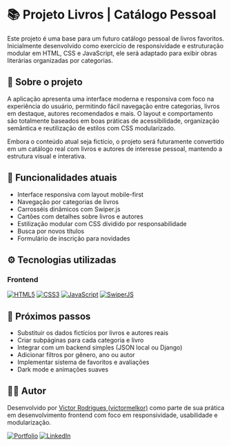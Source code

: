 # 📚 Projeto Livros | Catálogo Pessoal

Este projeto é uma base para um futuro catálogo pessoal de livros favoritos. Inicialmente desenvolvido como exercício de responsividade e estruturação modular em HTML, CSS e JavaScript, ele será adaptado para exibir obras literárias organizadas por categorias.

## 🔗 Sobre o projeto

A aplicação apresenta uma interface moderna e responsiva com foco na experiência do usuário, permitindo fácil navegação entre categorias, livros em destaque, autores recomendados e mais. O layout e comportamento são totalmente baseados em boas práticas de acessibilidade, organização semântica e reutilização de estilos com CSS modularizado.

Embora o conteúdo atual seja fictício, o projeto será futuramente convertido em um catálogo real com livros e autores de interesse pessoal, mantendo a estrutura visual e interativa.

## 🧩 Funcionalidades atuais

- Interface responsiva com layout mobile-first
- Navegação por categorias de livros
- Carrosséis dinâmicos com Swiper.js
- Cartões com detalhes sobre livros e autores
- Estilização modular com CSS dividido por responsabilidade
- Busca por novos títulos
- Formulário de inscrição para novidades

## ⚙️ Tecnologias utilizadas

### Frontend
[![HTML5](https://img.shields.io/badge/HTML5-E34F26?style=for-the-badge&logo=html5&logoColor=white)]() [![CSS3](https://img.shields.io/badge/CSS3-1572B6?style=for-the-badge&logo=css3&logoColor=white)]()  [![JavaScript](https://img.shields.io/badge/JavaScript-ES6+-F7DF1E?style=for-the-badge&logo=javascript&logoColor=black)]()  [![SwiperJS](https://img.shields.io/badge/Swiper.js-6332F6?style=for-the-badge&logo=swiper&logoColor=white)](https://swiperjs.com/)


## 🚧 Próximos passos

- Substituir os dados fictícios por livros e autores reais
- Criar subpáginas para cada categoria e livro
- Integrar com um backend simples (JSON local ou Django)
- Adicionar filtros por gênero, ano ou autor
- Implementar sistema de favoritos e avaliações
- Dark mode e animações suaves

## 👨‍💻 Autor

Desenvolvido por [Victor Rodrigues (victormelkor)](https://github.com/victormelkor) como parte de sua prática em desenvolvimento frontend com foco em responsividade, usabilidade e modularização.

[![Portfolio](https://img.shields.io/badge/Portfolio-000000?style=for-the-badge&logo=google-chrome&logoColor=white)](https://victormelkor.github.io)  [![LinkedIn](https://img.shields.io/badge/LinkedIn-0077B5?style=for-the-badge&logo=linkedin&logoColor=white)](https://www.linkedin.com/in/victormelkor/)


